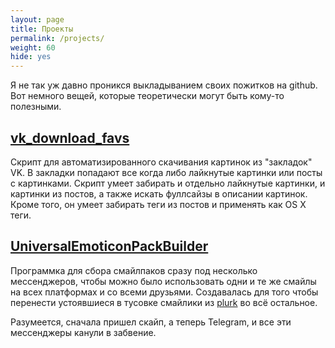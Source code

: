```yaml
---
layout: page
title: Проекты
permalink: /projects/
weight: 60
hide: yes
---
```


Я не так уж давно проникся выкладыванием своих пожитков на github. Вот немного вещей, которые теоретически могут быть кому-то полезными.

## [vk_download_favs](https://github.com/artyfarty/vk_download_favs)

Скрипт для автоматизированного скачивания картинок из "закладок" VK. 
В закладки попадают все когда либо лайкнутые картинки или посты с картинками.
Скрипт умеет забирать и отдельно лайкнутые картинки, и картинки из постов, а также искать фуллсайзы в описании картинок. 
Кроме того, он умеет забирать теги из постов и применять как OS X теги.

## [UniversalEmoticonPackBuilder](https://github.com/artyfarty/UniversalEmoticonPackBuilder)

Программка для сбора смайлпаков сразу под несколько мессенджеров, 
чтобы можно было использовать одни и те же смайлы на всех платформах и со всеми друзьями. 
Создавалась для того чтобы перенести устоявшиеся в тусовке смайлики из [plurk](http://www.plurk.com/) во всё остальное.

Разумеется, сначала пришел скайп, а теперь Telegram, и все эти мессенджеры канули в забвение.
